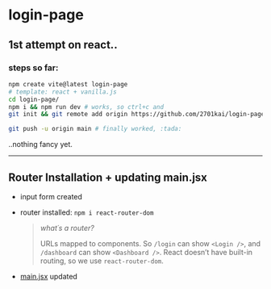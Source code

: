 # login-page

## 1st attempt on react..

### steps so far:

```bash
npm create vite@latest login-page
# template: react + vanilla.js
cd login-page/
npm i && npm run dev # works, so ctrl+c and
git init && git remote add origin https://github.com/2701kai/login-page.git
```

```bash
git push -u origin main # finally worked, :tada:
```

..nothing fancy yet.

---

## Router Installation + updating main.jsx

- input form created
- router installed: `npm i react-router-dom`

  > _what´s a router?_
  >
  > URLs mapped to components.
  > So `/login` can show `<Login />`, and `/dashboard` can show `<Dashboard />`.
  > React doesn’t have built-in routing, so we use `react-router-dom`.

- [main.jsx](./src/main.jsx) updated
